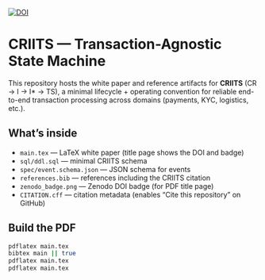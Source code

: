 [![DOI](https://zenodo.org/badge/DOI/10.5281/zenodo.17132329.svg)](https://doi.org/10.5281/zenodo.17132329)

# CRIITS — Transaction-Agnostic State Machine

This repository hosts the white paper and reference artifacts for **CRIITS** (CR → I → I* → TS), a minimal lifecycle + operating convention for reliable end-to-end transaction processing across domains (payments, KYC, logistics, etc.).

## What’s inside
- `main.tex` — LaTeX white paper (title page shows the DOI and badge)
- `sql/ddl.sql` — minimal CRIITS schema
- `spec/event.schema.json` — JSON schema for events
- `references.bib` — references including the CRIITS citation
- `zenodo_badge.png` — Zenodo DOI badge (for PDF title page)
- `CITATION.cff` — citation metadata (enables “Cite this repository” on GitHub)

## Build the PDF
```bash
pdflatex main.tex
bibtex main || true
pdflatex main.tex
pdflatex main.tex
